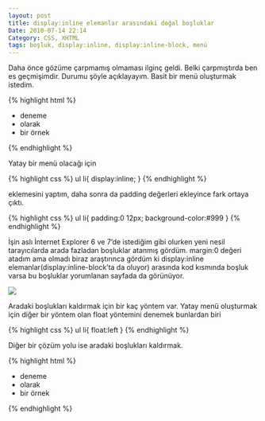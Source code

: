 ```yaml
---
layout: post
title: display:inline elemanlar arasındaki doğal boşluklar
Date: 2010-07-14 22:14
Category: CSS, XHTML
tags: boşluk, display:inline, display:inline-block, menü
---
```


Daha önce gözüme çarpmamış olmaması ilginç geldi. Belki çarpmıştırda ben
es geçmişimdir. Durumu şöyle açıklayayım. Basit bir menü oluşturmak
istedim.

{% highlight html %}
<ul>
  <li>deneme</li>
  <li>olarak</li>
  <li>bir örnek </li>
</ul>
{% endhighlight %}

Yatay bir menü olacağı için

{% highlight css %}
ul li{
	display:inline;
}
{% endhighlight %}

eklemesini yaptım, daha sonra da padding değerleri ekleyince fark ortaya
çıktı.

{% highlight css %}
ul li{
	padding:0 12px;
	background-color:#999
}
{% endhighlight %}

İşin aslı İnternet Explorer 6 ve 7’de istediğim gibi olurken yeni nesil
tarayıcılarda arada fazladan boşluklar atanmış gördüm. margin:0 değeri
atadım ama olmadı biraz araştırınca gördüm ki display:inline
elemanlar(display:inline-block’ta da oluyor) arasında kod kısmında
boşluk varsa bu boşluklar yorumlanan sayfada da görünüyor.

![][100]

Aradaki boşlukları kaldırmak için bir kaç yöntem var. Yatay menü
oluşturmak için diğer bir yöntem olan float yöntemini denemek bunlardan
biri

{% highlight css %}
ul li{
	float:left
}
{% endhighlight %}

Diğer bir çözüm yolu ise aradaki boşlukları kaldırmak.

{% highlight html %}
<ul>
	<li>deneme</li><li>olarak</li><li>bir örnek </li>
</ul>
{% endhighlight %}

  [100]: https://lh4.googleusercontent.com/pEfwOl1XzeOmHs7SKQmlHJ4bY4pKA47H_mfon9utneJmtdtYIHjs-DNtAKzVYBZ1ngfV27w1Xty-BLB7bwIi3CyOP5mUsiRznL08IYJHKqK9a762

